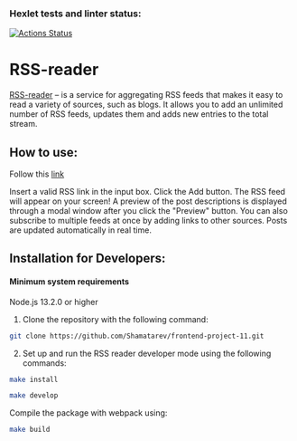 ### Hexlet tests and linter status:
[![Actions Status](https://github.com/Shamatarev/frontend-project-11/workflows/hexlet-check/badge.svg)](https://github.com/Shamatarev/frontend-project-11/actions)


# RSS-reader

[RSS-reader](https://frontend-project-11-neon-gamma.vercel.app/) – is a service for aggregating RSS feeds that makes it easy to read a variety of sources, such as blogs. It allows you to add an unlimited number of RSS feeds, updates them and adds new entries to the total stream.

## How to use:

Follow this [link](https://frontend-project-11-neon-gamma.vercel.app/)

Insert a valid RSS link in the input box. Click the Add button. The RSS feed will appear on your screen!
A preview of the post descriptions is displayed through a modal window after you click the "Preview" button.
You can also subscribe to multiple feeds at once by adding links to other sources.
Posts are updated automatically in real time.


## Installation for Developers:

#### Minimum system requirements
  Node.js 13.2.0 or higher

1. Clone the repository with the following command:
```sh 
git clone https://github.com/Shamatarev/frontend-project-11.git
```

2. Set up and run the RSS reader developer mode using the following commands:

```sh
make install
```

```sh
make develop
```
Compile the package with webpack using:

```sh
make build
```